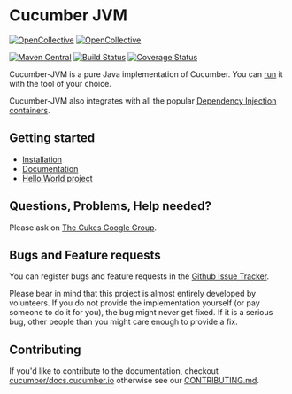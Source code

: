 # Cucumber JVM

[![OpenCollective](https://opencollective.com/cucumber/backers/badge.svg)](https://opencollective.com/cucumber) 
[![OpenCollective](https://opencollective.com/cucumber/sponsors/badge.svg)](https://opencollective.com/cucumber)

[![Maven Central](https://img.shields.io/maven-central/v/io.cucumber/cucumber-java.svg?label=Maven%20Central)](https://search.maven.org/search?q=g:%22io.cucumber%22%20AND%20a:%22cucumber-java%22)
[![Build Status](https://travis-ci.org/cucumber/cucumber-jvm.svg?branch=master)](https://travis-ci.org/cucumber/cucumber-jvm)
[![Coverage Status](https://coveralls.io/repos/github/cucumber/cucumber-jvm/badge.svg?branch=master)](https://coveralls.io/github/cucumber/cucumber-jvm?branch=master)

Cucumber-JVM is a pure Java implementation of Cucumber. 
You can [run](https://docs.cucumber.io/cucumber/api/#running-cucumber) it with 
the tool of your choice.

Cucumber-JVM also integrates with all the popular 
[Dependency Injection containers](https://docs.cucumber.io/installation/java/#dependency-injection).

## Getting started
 * [Installation](https://docs.cucumber.io/installation/java/)
 * [Documentation](https://cucumber.io/docs)
 * [Hello World project](https://github.com/cucumber/cucumber-java-skeleton)

## Questions, Problems, Help needed?

Please ask on 
[The Cukes Google Group](http://groups.google.com/group/cukes).

## Bugs and Feature requests

You can register bugs and feature requests in the 
[Github Issue Tracker](https://github.com/cucumber/cucumber-jvm/issues). 

Please bear in mind that this project is almost entirely developed by 
volunteers. If you do not provide the implementation yourself (or pay someone 
to do it for you), the bug might never get fixed. If it is a serious bug, other 
people than you might care enough to provide a fix.

## Contributing 

If you'd like to contribute to the documentation, checkout 
[cucumber/docs.cucumber.io](https://github.com/cucumber/docs.cucumber.io) 
otherwise see our
[CONTRIBUTING.md](https://github.com/cucumber/cucumber-jvm/blob/master/CONTRIBUTING.md).
